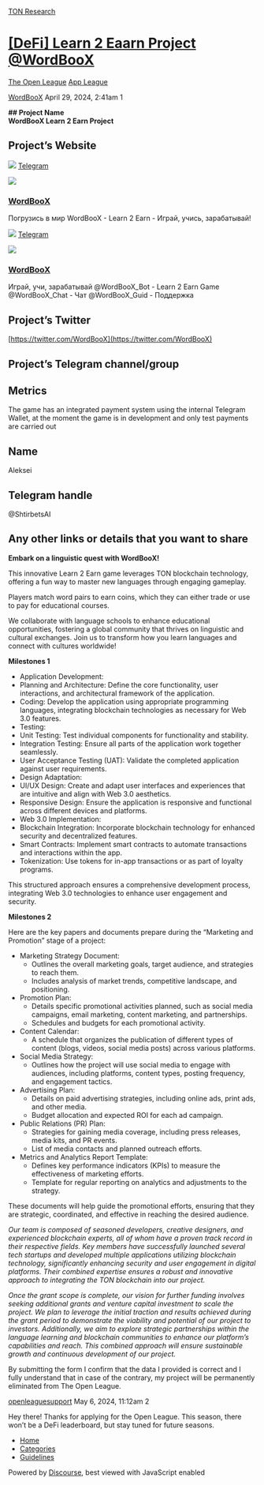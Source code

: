 [TON Research](/)

# [\[DeFi\] Learn 2 Eaarn Project @WordBooX](/t/defi-learn-2-eaarn-project-wordboox/14438)

[The Open League](/c/the-open-league/app-leaderboard/58)  [App League](/c/the-open-league/app-leaderboard/58) 

    

[WordBooX](https://tonresear.ch/u/WordBooX)  April 29, 2024, 2:41am  1

**\## Project Name**  
**WordBooX Learn 2 Earn Project**

## [](#projects-website-1)Project’s Website

![](https://telegram.org/img/website_icon.svg?4) [Telegram](https://t.me/WordBooX_Bot)

![](https://tonresear.ch/uploads/default/original/2X/c/ccad73c8c8b87afcb0e6268bd90f4fcb5f669879.jpeg)

### [WordBooX](https://t.me/WordBooX_Bot)

Погрузись в мир WordBooX - Learn 2 Earn - Играй, учись, зарабатывай!

![](https://telegram.org/img/website_icon.svg?4) [Telegram](https://t.me/WordBooX)

![](https://tonresear.ch/uploads/default/original/2X/2/2d01a4ee6dce93302e8ee73e40ccde7b6ea93ecd.jpeg)

### [WordBooX](https://t.me/WordBooX)

Играй, учи, зарабатывай @WordBooX\_Bot - Learn 2 Earn Game @WordBooX\_Chat - Чат @WordBooX\_Guid - Поддержка

## [](#projects-twitter-2)Project’s Twitter

[https://twitter.com/WordBooX](https://twitter.com/WordBooX)

## [](#projects-telegram-channelgroup-3)Project’s Telegram channel/group

## [](#metrics-4)Metrics

The game has an integrated payment system using the internal Telegram Wallet, at the moment the game is in development and only test payments are carried out

## [](#name-5)Name

Aleksei

## [](#telegram-handle-6)Telegram handle

@ShtirbetsAI

## [](#any-other-links-or-details-that-you-want-to-share-7)Any other links or details that you want to share

**Embark on a linguistic quest with WordBooX!**

This innovative Learn 2 Earn game leverages TON blockchain technology, offering a fun way to master new languages through engaging gameplay.

Players match word pairs to earn coins, which they can either trade or use to pay for educational courses.

We collaborate with language schools to enhance educational opportunities, fostering a global community that thrives on linguistic and cultural exchanges. Join us to transform how you learn languages and connect with cultures worldwide!

**Milestones 1**

*   Application Development:
*   Planning and Architecture: Define the core functionality, user interactions, and architectural framework of the application.
*   Coding: Develop the application using appropriate programming languages, integrating blockchain technologies as necessary for Web 3.0 features.
*   Testing:
*   Unit Testing: Test individual components for functionality and stability.
*   Integration Testing: Ensure all parts of the application work together seamlessly.
*   User Acceptance Testing (UAT): Validate the completed application against user requirements.
*   Design Adaptation:
*   UI/UX Design: Create and adapt user interfaces and experiences that are intuitive and align with Web 3.0 aesthetics.
*   Responsive Design: Ensure the application is responsive and functional across different devices and platforms.
*   Web 3.0 Implementation:
*   Blockchain Integration: Incorporate blockchain technology for enhanced security and decentralized features.
*   Smart Contracts: Implement smart contracts to automate transactions and interactions within the app.
*   Tokenization: Use tokens for in-app transactions or as part of loyalty programs.

This structured approach ensures a comprehensive development process, integrating Web 3.0 technologies to enhance user engagement and security.

**Milestones 2**

Here are the key papers and documents prepare during the “Marketing and Promotion” stage of a project:

*   Marketing Strategy Document:
    *   Outlines the overall marketing goals, target audience, and strategies to reach them.
    *   Includes analysis of market trends, competitive landscape, and positioning.
*   Promotion Plan:
    *   Details specific promotional activities planned, such as social media campaigns, email marketing, content marketing, and partnerships.
    *   Schedules and budgets for each promotional activity.
*   Content Calendar:
    *   A schedule that organizes the publication of different types of content (blogs, videos, social media posts) across various platforms.
*   Social Media Strategy:
    *   Outlines how the project will use social media to engage with audiences, including platforms, content types, posting frequency, and engagement tactics.
*   Advertising Plan:
    *   Details on paid advertising strategies, including online ads, print ads, and other media.
    *   Budget allocation and expected ROI for each ad campaign.
*   Public Relations (PR) Plan:
    *   Strategies for gaining media coverage, including press releases, media kits, and PR events.
    *   List of media contacts and planned outreach efforts.
*   Metrics and Analytics Report Template:
    *   Defines key performance indicators (KPIs) to measure the effectiveness of marketing efforts.
    *   Template for regular reporting on analytics and adjustments to the strategy.

These documents will help guide the promotional efforts, ensuring that they are strategic, coordinated, and effective in reaching the desired audience.

_Our team is composed of seasoned developers, creative designers, and experienced blockchain experts, all of whom have a proven track record in their respective fields. Key members have successfully launched several tech startups and developed multiple applications utilizing blockchain technology, significantly enhancing security and user engagement in digital platforms. Their combined expertise ensures a robust and innovative approach to integrating the TON blockchain into our project._

_Once the grant scope is complete, our vision for further funding involves seeking additional grants and venture capital investment to scale the project. We plan to leverage the initial traction and results achieved during the grant period to demonstrate the viability and potential of our project to investors. Additionally, we aim to explore strategic partnerships within the language learning and blockchain communities to enhance our platform’s capabilities and reach. This combined approach will ensure sustainable growth and continuous development of our project._

By submitting the form I confirm that the data I provided is correct and I fully understand that in case of the contrary, my project will be permanently eliminated from The Open League.

 

[openleaguesupport](https://tonresear.ch/u/openleaguesupport) May 6, 2024, 11:12am  2

Hey there! Thanks for applying for the Open League. This season, there won’t be a DeFi leaderboard, but stay tuned for future seasons.

 

*   [Home](/)
*   [Categories](/categories)
*   [Guidelines](/guidelines)

Powered by [Discourse](https://www.discourse.org), best viewed with JavaScript enabled